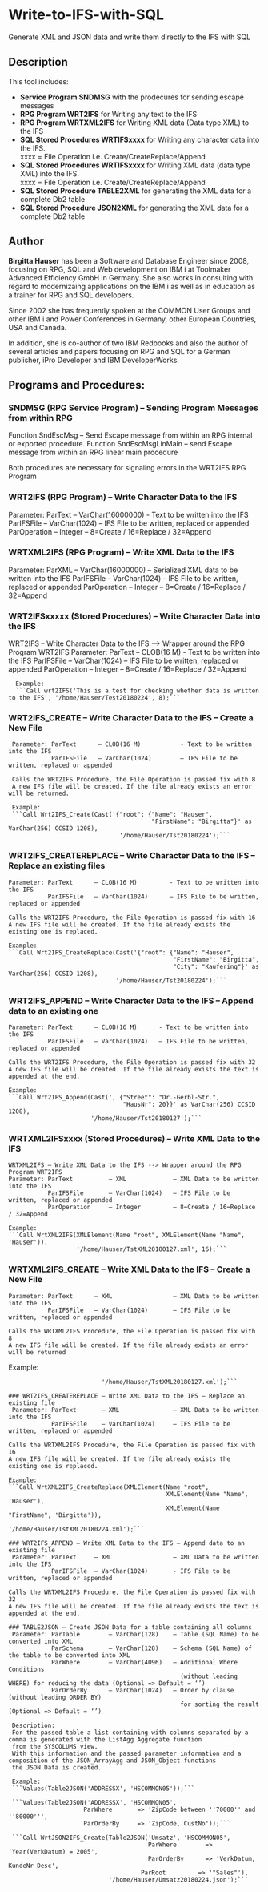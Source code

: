 # Write-to-IFS-with-SQL
Generate XML and JSON data and write them directly to the IFS with SQL 

## Description
This tool includes: 
<ul><li><strong>Service Program SNDMSG</strong> with the prodecures for sending escape messages</li>
<li><strong>RPG Program WRT2IFS</strong> for Writing any text to the IFS</li>
<li><strong>RPG Program WRTXML2IFS</strong> for Writing XML data (Data type XML) to the IFS</li>
<li><strong>SQL Stored Procedures WRTIFSxxxx</strong> for Writing any character data into the IFS.</br> 
  xxxx = File Operation i.e. Create/CreateReplace/Append</li>
<li><strong>SQL Stored Procedures WRTIFSxxxx</strong> for Writing XML data (data type XML) into the IFS.</br> 
xxxx = File Operation i.e. Create/CreateReplace/Append</li>
<li><strong>SQL Stored Procedure TABLE2XML</strong> for generating the XML data for a complete Db2 table</li>
<li><strong>SQL Stored Procedure JSON2XML</strong> for generating the XML data for a complete Db2 table</li></ul>

## Author
<strong>Birgitta Hauser</strong> has been a Software and Database Engineer since 2008, focusing on RPG, SQL and Web development on IBM i at Toolmaker Advanced Efficiency GmbH in Germany. She also works in consulting with regard to modernizaing applications on the IBM i as well as in education as a trainer for RPG and SQL developers. 

Since 2002 she has frequently spoken at the COMMON User Groups and other IBM i and Power Conferences in Germany, other European Countries, USA and Canada. 

In addition, she is co-author of two IBM Redbooks and also the author of several articles and papers focusing on RPG and SQL for a German publisher, iPro Developer and IBM DeveloperWorks.

## Programs and Procedures:
### SNDMSG (RPG Service Program) – Sending Program Messages from within RPG
  Function SndEscMsg        – Send Escape message from within an RPG internal or exported procedure.
  Function SndEscMsgLinMain – send Escape message from within an RPG linear main procedure
    
  Both procedures are necessary for signaling errors in the WRT2IFS RPG Program 

### WRT2IFS (RPG Program) – Write Character Data to the IFS
  Parameter:  ParText       – VarChar(16000000)     - Text to be written into the IFS
              ParIFSFile    – VarChar(1024)         – IFS File to be written, replaced or appended
              ParOperation  – Integer               – 8=Create / 16=Replace / 32=Append
                    
### WRTXML2IFS (RPG Program) – Write XML Data to the IFS
  Parameter:  ParXML        – VarChar(16000000) – Serialized XML data to be written into the IFS
              ParIFSFile    – VarChar(1024)     – IFS File to be written, replaced or appended
              ParOperation  – Integer           – 8=Create / 16=Replace / 32=Append

### WRT2IFSxxxxx (Stored Procedures) – Write Character Data into the IFS
  WRT2IFS – Write Character Data to the IFS --> Wrapper around the RPG Program WRT2IFS
  Parameter: ParText        – CLOB(16 M)       - Text to be written into the IFS
             ParIFSFile     – VarChar(1024)    – IFS File to be written, replaced or appended
             ParOperation   – Integer          – 8=Create / 16=Replace / 32=Append

      Example:  
      ```Call wrt2IFS('This is a test for checking whether data is written to the IFS', '/home/Hauser/Test20180224', 8);```

### WRT2IFS_CREATE – Write Character Data to the IFS – Create a New File
     Parameter: ParText      – CLOB(16 M)           - Text to be written into the IFS
                ParIFSFile   – VarChar(1024)        – IFS File to be written, replaced or appended
   
     Calls the WRT2IFS Procedure, the File Operation is passed fix with 8
     A new IFS file will be created. If the file already exists an error will be returned.

     Example: 
     ```Call Wrt2IFS_Create(Cast('{"root": {"Name": "Hauser", 
                                            "FirstName": "Birgitta"}' as VarChar(256) CCSID 1208), 
                                   '/home/Hauser/Tst20180224');```

### WRT2IFS_CREATEREPLACE – Write Character Data to the IFS – Replace an existing files
    Parameter: ParText      – CLOB(16 M)         - Text to be written into the IFS
               ParIFSFile   – VarChar(1024)      – IFS File to be written, replaced or appended
   
    Calls the WRT2IFS Procedure, the File Operation is passed fix with 16
    A new IFS file will be created. If the file already exists the existing one is replaced.

    Example: 
    ```Call Wrt2IFS_CreateReplace(Cast('{"root": {"Name": "Hauser", 
                                                  "FirstName": "Birgitta", 
                                                  "City": "Kaufering"}' as VarChar(256) CCSID 1208), 
                                  '/home/Hauser/Tst20180224');```

### WRT2IFS_APPEND – Write Character Data to the IFS – Append data to an existing one
    Parameter: ParText      – CLOB(16 M)      - Text to be written into the IFS
               ParIFSFile   – VarChar(1024)   – IFS File to be written, replaced or appended
               
    Calls the WRT2IFS Procedure, the File Operation is passed fix with 32
    A new IFS file will be created. If the file already exists the text is appended at the end.

    Example: 
    ```Call Wrt2IFS_Append(Cast(', {"Street": "Dr.-Gerbl-Str.", 
                                    "HausNr": 20}}' as VarChar(256) CCSID 1208), 
                           '/home/Hauser/Tst20180127');```

### WRTXML2IFSxxxx (Stored Procedures) – Write XML Data to the IFS
    WRTXML2IFS – Write XML Data to the IFS --> Wrapper around the RPG Program WRT2IFS
   	Parameter: ParText          – XML             – XML Data to be written into the IFS
               ParIFSFile       – VarChar(1024)   – IFS File to be written, replaced or appended
               ParOperation     – Integer         – 8=Create / 16=Replace / 32=Append

    Example: 
    ```Call WrtXML2IFS(XMLElement(Name "root", XMLElement(Name "Name", 'Hauser')), 
                       '/home/Hauser/TstXML20180127.xml', 16);```

### WRTXML2IFS_CREATE – Write XML Data to the IFS – Create a New File
    Parameter: ParText      – XML                 – XML Data to be written into the IFS
               ParIFSFile   – VarChar(1024)       – IFS File to be written, replaced or appended
   
    Calls the WRTXML2IFS Procedure, the File Operation is passed fix with 8
    A new IFS file will be created. If the file already exists an error will be returned

   Example: 
   ```Call WrtXML2IFS_Create(XMLElement(Name "root", XMLElement(Name "Name", 'Hauser')), 
                             '/home/Hauser/TstXML20180127.xml');```

### WRT2IFS_CREATEREPLACE – Write XML Data to the IFS – Replace an existing file
  	Parameter: ParText       – XML               – XML Data to be written into the IFS
               ParIFSFile    – VarChar(1024)     – IFS File to be written, replaced or appended
   
   Calls the WRTXML2IFS Procedure, the File Operation is passed fix with 16
   A new IFS file will be created. If the file already exists the existing one is replaced.

   Example: 
   ```Call WrtXML2IFS_CreateReplace(XMLElement(Name "root", 
                                               XMLElement(Name "Name", 'Hauser'), 
                                               XMLElement(Name "FirstName", 'Birgitta')), 
                                    '/home/Hauser/TstXML20180224.xml');```

### WRT2IFS_APPEND – Write XML Data to the IFS – Append data to an existing file
    Parameter: ParText     – XML                 – XML Data to be written into the IFS
               ParIFSFile  – VarChar(1024)       - IFS File to be written, replaced or appended
   
   Calls the WRTXML2IFS Procedure, the File Operation is passed fix with 32
   A new IFS file will be created. If the file already exists the text is appended at the end.

### TABLE2JSON – Create JSON Data for a table containing all columns
    Parameter: ParTable        – VarChar(128)    – Table (SQL Name) to be converted into XML
               ParSchema       – VarChar(128)    – Schema (SQL Name) of  the table to be converted into XML
               ParWhere        – VarChar(4096)   – Additional Where Conditions 
                                                   (without leading WHERE) for reducing the data (Optional => Default = ‘’)
               ParOrderBy      – VarChar(1024)   – Order by clause (without leading ORDER BY) 
                                                   for sorting the result (Optional => Default = ‘’)
               
    Description:
    For the passed table a list containing with columns separated by a comma is generated with the ListAgg Aggregate function 
    from the SYSCOLUMS view.
    With this information and the passed parameter information and a composition of the JSON_ArrayAgg and JSON_Object functions
    the JSON Data is created.

    Example:             
    ```Values(Table2JSON('ADDRESSX', 'HSCOMMON05'));```    

    ```Values(Table2JSON('ADDRESSX', 'HSCOMMON05',
                        ParWhere       => 'ZipCode between ''70000'' and ''80000''',
                        ParOrderBy     => 'ZipCode, CustNo'));```   
 
    ```Call WrtJSON2IFS_Create(Table2JSON('Umsatz', 'HSCOMMON05', 
                                          ParWhere        => 'Year(VerkDatum) = 2005', 
                                          ParOrderBy      => 'VerkDatum, KundeNr Desc',
                                        ParRoot         => '"Sales"'),         
                               '/home/Hauser/Umsatz20180224.json');```             


